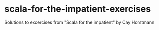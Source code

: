 # scala-for-the-impatient-exercises
Solutions to excercises from "Scala for the impatient" by Cay Horstmann

